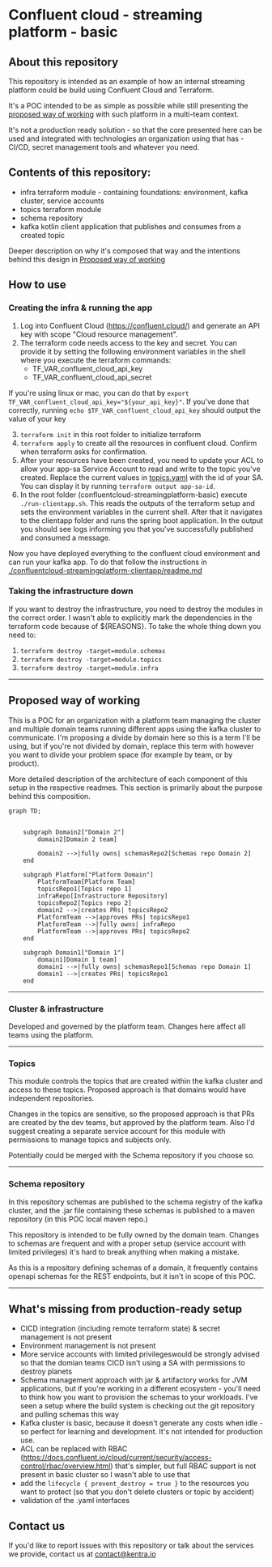# Confluent cloud - streaming platform - basic
## About this repository

This repository is intended as an example of how an internal streaming platform 
could be build using Confluent Cloud and Terraform. 

It's a POC intended to be as simple as possible while still presenting the [proposed way of working](#proposed-way-of-working) with such platform in a 
multi-team context.

It's not a production ready solution - so that the core presented here can be used and 
integrated with technologies an organization using that has - CI/CD, secret management tools 
and whatever you need.

## Contents of this repository:
- infra terraform module - containing foundations: environment, kafka cluster, service accounts
- topics terraform module
- schema repository
- kafka kotlin client application that publishes and consumes from a created topic

Deeper description on why it's composed that way and the intentions behind this design in [Proposed way of working](#proposed-way-of-working)

## How to use

### Creating the infra & running the app
1. Log into Confluent Cloud (https://confluent.cloud/) and generate an API key with scope 
"Cloud resource management". 
2. The terraform code needs access to the key and secret. You can provide it by setting the following
environment variables in the shell where you execute the terraform commands:
   - TF_VAR_confluent_cloud_api_key 
   - TF_VAR_confluent_cloud_api_secret

If you're using linux or mac, you can do that by `export TF_VAR_confluent_cloud_api_key="${your_api_key}"`. 
If you've done that correctly, running `echo $TF_VAR_confluent_cloud_api_key` should output the value of your key

3. `terraform init` in this root folder to initialize terraform
4. `terraform apply` to create all the resources in confluent cloud. Confirm when terraform asks for confirmation.
5. After your resources have been created, you need to update your ACL to allow your app-sa Service Account to read and 
write to the topic you've created. Replace the current values in 
[topics.yaml](confluentcloud-streamingplatform-topics/topics.yaml) with the id of your SA. You can display it by 
running `terraform output app-sa-id`.
6. In the root folder (confluentcloud-streamingplatform-basic) execute `./run-clientapp.sh`. This reads the outputs of
the terraform setup and sets the environment variables in the current shell. After that it navigates to the clientapp 
folder and runs the spring boot application.
In the output you should see logs informing you that you've successfully published and consumed a message.

Now you have deployed everything to the confluent cloud environment and can run your kafka app. To do that follow 
the instructions in [./confluentcloud-streamingplatform-clientapp/readme.md](confluentcloud-streamingplatform-clientapp/readme.md)

### Taking the infrastructure down
If you want to destroy the infrastructure, you need to destroy the modules in the correct order. I wasn't able to 
explicitly mark the dependencies in the terraform code because of ${REASONS}. To take the whole thing down you need to:
1. `terraform destroy -target=module.schemas`
2. `terraform destroy -target=module.topics`
3. `terraform destroy -target=module.infra`

---

## Proposed way of working
This is a POC for an organization with a platform team managing the cluster and multiple domain teams running different 
apps using the kafka cluster to communicate. I'm proposing a divide by domain here so this is a term I'll be using,
but if you're not divided by domain, replace this term with however you want to divide your problem space 
(for example by team, or by product).

More detailed description of the architecture of each component of this setup in the respective readmes. This section 
is primarily about the purpose behind this composition.

```mermaid
graph TD;


    subgraph Domain2["Domain 2"]
        domain2[Domain 2 team]
        
        domain2 -->|fully owns| schemasRepo2[Schemas repo Domain 2]
    end

    subgraph Platform["Platform Domain"]
        PlatformTeam[Platform Team]
        topicsRepo1[Topics repo 1]
        infraRepo[Infrastructure Repository]
        topicsRepo2[Topics repo 2]
        domain2 -->|creates PRs| topicsRepo2
        PlatformTeam -->|approves PRs| topicsRepo1
        PlatformTeam -->|fully owns| infraRepo
        PlatformTeam -->|approves PRs| topicsRepo2
    end
    
    subgraph Domain1["Domain 1"]
        domain1[Domain 1 team]
        domain1 -->|fully owns| schemasRepo1[Schemas repo Domain 1]
        domain1 -->|creates PRs| topicsRepo1
    end

```

---

### Cluster & infrastructure
Developed and governed by the platform team. Changes here affect all teams using the platform. 

---

### Topics
This module controls the topics that are created within the kafka cluster and access to these topics. Proposed approach
is that domains would have independent repositories. 

Changes in the topics are sensitive, so the proposed approach is that PRs are created by the dev teams, but approved by 
the platform team. Also I'd suggest creating a separate service account for this module with permissions to manage
topics and subjects only.

Potentially could be merged with the Schema repository if you choose so.

---

### Schema repository
In this repository schemas are published to the schema registry of the kafka cluster, and the .jar file containing these
schemas is published to a maven repository (in this POC local maven repo.)

This repository is intended to be fully owned by the domain team. Changes to schemas are frequent and with a proper setup
(service account with limited privileges) it's hard to break anything when making a mistake.

As this is a repository defining schemas of a domain, it frequently contains openapi schemas for the REST endpoints,
but it isn't in scope of this POC.

---

## What's missing from production-ready setup

- CICD integration (including remote terraform state) & secret management is not present 
- Environment management is not present
- More service accounts with limited privilegeswould be strongly advised so that the domian teams CICD isn't using a 
SA with permissions to destroy planets
- Schema management approach with jar & artifactory works for JVM applications, but if you're working in a different 
ecosystem - you'll need to think how you want to provision the schemas to your workloads. I've seen a setup where the build
system is checking out the git repository and pulling schemas this way
- Kafka cluster is basic, because it doesn't generate any costs when idle - so perfect for learning and development.
    It's not intended for production use.
- ACL can be replaced with RBAC (https://docs.confluent.io/cloud/current/security/access-control/rbac/overview.html)
  that's simpler, but full RBAC support is not present in basic cluster so I wasn't able to use that
- add the `lifecycle { prevent_destroy = true }` to the resources you want to protect (so that you don't delete 
clusters or topic by accident)
- validation of the .yaml interfaces

## Contact us
If you'd like to report issues with this repository or talk about the services we provide, contact us at 
[contact@kentra.io](mailto:contact@kentra.io)
